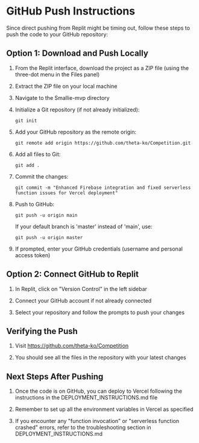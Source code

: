 # GitHub Push Instructions

Since direct pushing from Replit might be timing out, follow these steps to push the code to your GitHub repository:

## Option 1: Download and Push Locally

1. From the Replit interface, download the project as a ZIP file (using the three-dot menu in the Files panel)

2. Extract the ZIP file on your local machine

3. Navigate to the Smallie-mvp directory

4. Initialize a Git repository (if not already initialized):
   ```
   git init
   ```

5. Add your GitHub repository as the remote origin:
   ```
   git remote add origin https://github.com/theta-ko/Competition.git
   ```

6. Add all files to Git:
   ```
   git add .
   ```

7. Commit the changes:
   ```
   git commit -m "Enhanced Firebase integration and fixed serverless function issues for Vercel deployment"
   ```

8. Push to GitHub:
   ```
   git push -u origin main
   ```
   
   If your default branch is 'master' instead of 'main', use:
   ```
   git push -u origin master
   ```

9. If prompted, enter your GitHub credentials (username and personal access token)

## Option 2: Connect GitHub to Replit

1. In Replit, click on "Version Control" in the left sidebar

2. Connect your GitHub account if not already connected

3. Select your repository and follow the prompts to push your changes

## Verifying the Push

1. Visit https://github.com/theta-ko/Competition

2. You should see all the files in the repository with your latest changes

## Next Steps After Pushing

1. Once the code is on GitHub, you can deploy to Vercel following the instructions in the DEPLOYMENT_INSTRUCTIONS.md file

2. Remember to set up all the environment variables in Vercel as specified

3. If you encounter any "function invocation" or "serverless function crashed" errors, refer to the troubleshooting section in DEPLOYMENT_INSTRUCTIONS.md
